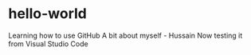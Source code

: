 # hello-world
Learning how to use GitHub
A bit about myself - Hussain
Now testing it from Visual Studio Code
